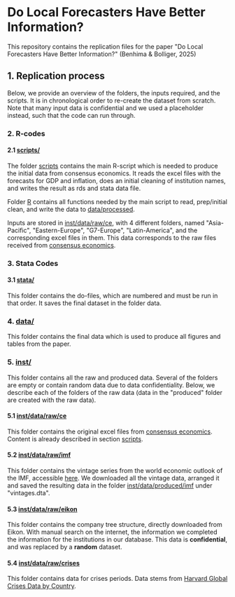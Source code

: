 #  Do Local Forecasters Have Better Information?
This repository contains the replication files for the paper "Do Local Forecasters Have Better Information?" (Benhima & Bolliger, 2025)

## 1. Replication process
Below, we provide an overview of the folders, the inputs required, and the scripts. It is in chronological order to re-create the dataset from scratch. Note that many input data is confidential and we used a placeholder instead, such that the code can run through.

### 2. R-codes

#### 2.1 [scripts/](scripts/)

The folder [scripts](scripts/) contains the main R-script which is needed to produce the initial data from consensus economics. It reads the excel files with the forecasts for GDP and inflation, does an initial cleaning of institution names, and writes the result as rds and stata data file.

Folder [R](R/) contains all functions needed by the main script to read, prep/initial clean, and write the data to [data/processed](data/processed/).

Inputs are stored in [inst/data/raw/ce](inst/data/raw/ce/), with 4 different folders, named "Asia-Pacific", "Eastern-Europe", "G7-Europe", "Latin-America", and the corresponding excel files in them. This data corresponds to the raw files received from [consensus economics](https://www.consensuseconomics.com/).


### 3. Stata Codes

#### 3.1 [stata/](stata/)
This folder contains the do-files, which are numbered and must be run in that order. It saves the final dataset in the folder data.


### 4. [data/](data/)

This folder contains the final data which is used to produce all figures and tables from the paper.



### 5. [inst/](inst/)

This folder contains all the raw and produced data. Several of the folders are empty or contain random data due to data confidentiality. Below, we describe each of the folders of the raw data (data in the "produced" folder are created with the raw data).

#### 5.1 [inst/data/raw/ce](inst/data/raw/ce/)
This folder contains the original excel files from [consensus economics](https://www.consensuseconomics.com/). Content is already described in section [scripts](#scripts).

#### 5.2 [inst/data/raw/imf](inst/data/raw/imf/)
This folder contains the vintage series from the world economic outlook of the IMF, accessible [here](https://www.imf.org/en/Publications/WEO). We downloaded all the vintage data, arranged it and saved the resulting data in the folder [inst/data/produced/imf](inst/data/produced/imf/) under "vintages.dta".


#### 5.3 [inst/data/raw/eikon](inst/data/raw/eikon/)
This folder contains the company tree structure, directly downloaded from Eikon. With manual search on the internet, the information we completed the information for the institutions in our database. This data is **confidential**, and was replaced by a **random** dataset.


#### 5.4 [inst/data/raw/crises](inst/data/raw/crises/)

This folder contains data for crises periods. Data stems from [Harvard Global Crises Data by Country](https://www.hbs.edu/behavioral-finance-and-financial-stability/data/Pages/global.aspx).









